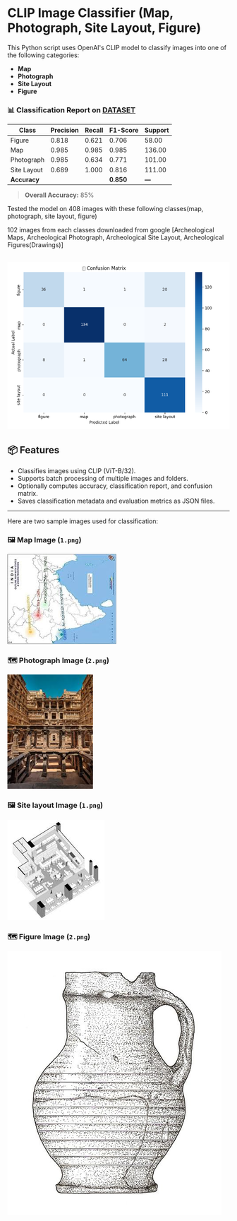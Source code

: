 # CLIP Image Classifier (Map, Photograph, Site Layout, Figure)

This Python script uses OpenAI's CLIP model to classify images into one of the following categories:

- **Map**
- **Photograph**
- **Site Layout**
- **Figure**

### 📊 Classification Report  on [DATASET](https://drive.google.com/drive/folders/1eouIdtjQ57REbBbQ-jzHbCaBsHeYUWwP?usp=sharing)

| Class        | Precision | Recall | F1-Score | Support |
|--------------|-----------|--------|----------|---------|
| Figure       | 0.818     | 0.621  | 0.706    | 58.00   |
| Map          | 0.985     | 0.985  | 0.985    | 136.00  |
| Photograph   | 0.985     | 0.634  | 0.771    | 101.00  |
| Site Layout  | 0.689     | 1.000  | 0.816    | 111.00  |
| **Accuracy** |           |        | **0.850**| **—**   |

> **Overall Accuracy:** 85%

Tested the model on 408 images with these following classes(map, photograph, site layout, figure) 

102 images from each classes downloaded from google [Archeological Maps, Archeological Photograph, Archeological Site Layout, Archeological Figures(Drawings)] 

![Confusion Matrix](sample_images/Figure_408.png)
---

## 📦 Features

- Classifies images using CLIP (ViT-B/32).
- Supports batch processing of multiple images and folders.
- Optionally computes accuracy, classification report, and confusion matrix.
- Saves classification metadata and evaluation metrics as JSON files.

---
Here are two sample images used for classification:

### 🖼️ Map Image (`1.png`)

![Map Image](sample_images/images35.jpg)

### 🗺️ Photograph Image (`2.png`)

![Photograph Image](sample_images/images118.jpg)

### 🖼️ Site layout Image (`1.png`)

![Site Layout Image](sample_images/images211.jpg)

### 🗺️ Figure Image (`2.png`)

![figure Image](sample_images/000009.jpg)




